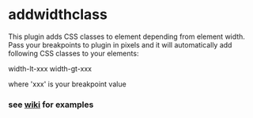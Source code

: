# addwidthclass
This plugin adds CSS classes to element depending from element width.
Pass your breakpoints to plugin in pixels and it will automatically add following CSS classes to your elements: 

width-lt-xxx    width-gt-xxx

where 'xxx' is your breakpoint value

### see [wiki](https://github.com/yura-x/addwidthclass/wiki) for examples
